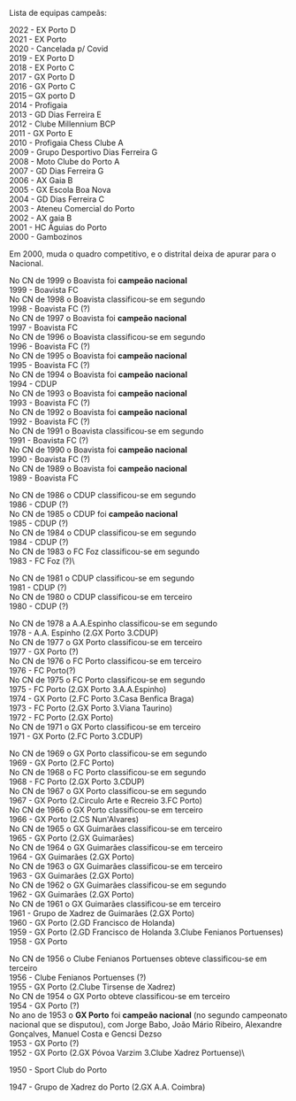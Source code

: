 Lista de equipas campeãs:

2022 - EX Porto D\
2021 - EX Porto\
2020 - Cancelada p/ Covid\
2019 - EX Porto D\
2018 - EX Porto C\
2017 - GX Porto D\
2016 - GX Porto C\
2015 – GX porto D\
2014 - Profigaia\
2013 - GD Dias Ferreira E\
2012 - Clube Millennium BCP\
2011 - GX Porto E\
2010 - Profigaia Chess Clube A\
2009 - Grupo Desportivo Dias Ferreira G\
2008 - Moto Clube do Porto A\
2007 - GD Dias Ferreira G\
2006 - AX Gaia B\
2005 - GX Escola Boa Nova\
2004 - GD Dias Ferreira C\
2003 - Ateneu Comercial do Porto\
2002 - AX gaia B\
2001 - HC Águias do Porto\
2000 - Gambozinos

Em 2000, muda o quadro competitivo, e o distrital deixa de apurar para o Nacional.

No CN de 1999 o Boavista foi **campeão nacional**\
1999 - Boavista FC\
No CN de 1998 o Boavista classificou-se em segundo\
1998 - Boavista FC (?)\
No CN de 1997 o Boavista foi **campeão nacional**\
1997 - Boavista FC\
No CN de 1996 o Boavista classificou-se em segundo\
1996 - Boavista FC (?)\
No CN de 1995 o Boavista foi **campeão nacional**\
1995 - Boavista FC (?)\
No CN de 1994 o Boavista foi **campeão nacional**\
1994 - CDUP\
No CN de 1993 o Boavista foi **campeão nacional**\
1993 - Boavista FC (?)\
No CN de 1992 o Boavista foi **campeão nacional**\
1992 - Boavista FC (?)\
No CN de 1991 o Boavista classificou-se em segundo\
1991 - Boavista FC (?)\
No CN de 1990 o Boavista foi **campeão nacional**\
1990 - Boavista FC (?)\
No CN de 1989 o Boavista foi **campeão nacional**\
1989 - Boavista FC

No CN de 1986 o CDUP classificou-se em segundo\
1986 - CDUP (?)\
No CN de 1985 o CDUP foi **campeão nacional**\
1985 - CDUP (?)\
No CN de 1984 o CDUP classificou-se em segundo\
1984 - CDUP (?)\
No CN de 1983 o FC Foz classificou-se em segundo\
1983 - FC Foz (?)\

No CN de 1981 o CDUP classificou-se em segundo\
1981 - CDUP (?)\
No CN de 1980 o CDUP classificou-se em terceiro\
1980 - CDUP (?)

No CN de 1978 a A.A.Espinho classificou-se em segundo\
1978 - A.A. Espinho (2.GX Porto 3.CDUP)\
No CN de 1977 o GX Porto classificou-se em terceiro\
1977 - GX Porto (?)\
No CN de 1976 o FC Porto classificou-se em terceiro\
1976 - FC Porto(?)\
No CN de 1975 o FC Porto classificou-se em segundo\
1975 - FC Porto (2.GX Porto 3.A.A.Espinho)\
1974 - GX Porto (2.FC Porto 3.Casa Benfica Braga)\
1973 - FC Porto (2.GX Porto 3.Viana Taurino)\
1972 - FC Porto (2.GX Porto)\
No CN de 1971 o GX Porto classificou-se em terceiro\
1971 - GX Porto (2.FC Porto 3.CDUP)

No CN de 1969 o GX Porto classificou-se em segundo\
1969 - GX Porto (2.FC Porto)\
No CN de 1968 o FC Porto classificou-se em segundo\
1968 - FC Porto (2.GX Porto 3.CDUP)\
No CN de 1967 o GX Porto classificou-se em segundo\
1967 - GX Porto (2.Circulo Arte e Recreio 3.FC Porto)\
No CN de 1966 o GX Porto classificou-se em terceiro\
1966 - GX Porto (2.CS Nun'Alvares)\
No CN de 1965 o GX Guimarães classificou-se em terceiro\
1965 - GX Porto (2.GX Guimarães)\
No CN de 1964 o GX Guimarães classificou-se em terceiro\
1964 - GX Guimarães (2.GX Porto)\
No CN de 1963 o GX Guimarães classificou-se em terceiro\
1963 - GX Guimarães (2.GX Porto)\
No CN de 1962 o GX Guimarães classificou-se em segundo\
1962 - GX Guimarães (2.GX Porto)\
No CN de 1961 o GX Guimarães classificou-se em terceiro\
1961 - Grupo de Xadrez de Guimarães (2.GX Porto)\
1960 - GX Porto (2.GD Francisco de Holanda)\
1959 - GX Porto (2.GD Francisco de Holanda 3.Clube Fenianos Portuenses)\
1958 - GX Porto

No CN de 1956 o Clube Fenianos Portuenses obteve classificou-se em terceiro\
1956 - Clube Fenianos Portuenses (?)\
1955 - GX Porto (2.Clube Tirsense de Xadrez)\
No CN de 1954 o GX Porto obteve classificou-se em terceiro\
1954 - GX Porto (?)\
No ano de 1953 o **GX Porto** foi **campeão nacional** (no segundo campeonato nacional que se disputou), com Jorge Babo, João Mário Ribeiro, Alexandre Gonçalves, Manuel Costa e Gencsi Dezso\
1953 - GX Porto (?)\
1952 - GX Porto (2.GX Póvoa Varzim 3.Clube Xadrez Portuense)\

1950 - Sport Club do Porto

1947 - Grupo de Xadrez do Porto (2.GX A.A. Coimbra)
